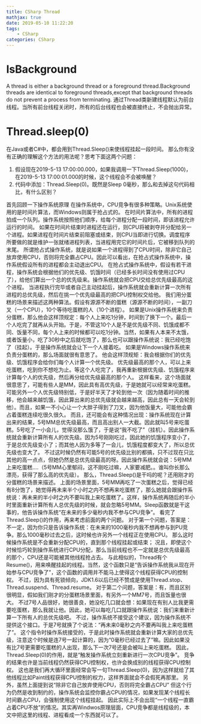```yaml
---
title: CSharp Thread
mathjax: true
date: 2019-05-10 11:22:20
tags:
    - CSharp
categories: CSharp
---
```


# IsBackground
A thread is either a background thread or a foreground thread.Background threads are identical to foreground threads,except that background threads do not prevent a process from terminating.
通过Thread类新建线程默认为前台线程。当所有前台线程关闭时，所有的后台线程也会被直接终止，不会抛出异常。

# Thread.sleep(0)
在Java或者C#中，都会用到Thread.Sleep()来使线程挂起一段时间。
那么你有没有正确的理解这个方法的用法呢？思考下面这两个问题：
1. 假设现在2019-5-13 17:00:00.000，如果我调用一下Thread.Sleep(1000)，在2019-5-13 17:00:01.000的时候，这个线程会不会被唤醒？
2. 代码中添加：Thread.Sleep(0)。既然是Sleep 0毫秒，那么和去掉这句代码相比，有什么区别？

首先回顾一下操作系统原理
在操作系统中，CPU竞争有很多种策略。Unix系统使用的是时间片算法，而Windows则属于抢占式的。
在时间片算法中，所有的进程拍成一个队列。操作系统按照他们顺序，给每个进程分配一段时间，即该进程允许运行的时间。
如果在时间片结束时进程还在运行，则CPU将被剥夺并分配给另一个进程。如果进程在时间片结束前阻塞或结束，则CPU当即进行切换。调度程序所要做的就是维护一张就绪进程列表，当进程用完它的时间片后，它被移到队列的末尾。
所谓抢占式操作系统，就是说如果一个进程得到了CPU时间，除非它自己放弃使用CPU，否则将完全霸占CPU。因此可以看出，在抢占式操作系统中，操作系统假设所有的进程都会主动退出CPU。
在抢占式操作系统中，假设有若干进程，操作系统会根据他们的优先级、饥饿时间（已经多长时间没有使用过CPU了），给他们算出一个总的优先级来。操作系统就会把CPU交给总优先级最高的这个进程。
当进程执行完毕或者自己主动挂起后，操作系统就会重新计算一次所有进程的总优先级，然后在挑一个优先级最高的把CPU控制权交给他。
我们用分蛋糕的场景来描述这两种算法。假设有源源不断的蛋糕（源源不断的时间），一副刀叉（一个CPU），10个等待吃蛋糕的人（10个进程）。
如果是Unix操作系统来负责分蛋糕，那么他会这样顶规定：每个人上来吃1分钟，时间到了换下一个。最后一个人吃完了就再从头开始。于是，不管这10个人是不是优先级不同、饥饿成都不同、饭量不同，每个人上来的时候都可以吃1分钟。当然，如果有人本来不太饿，或者饭量小，吃了30秒中之后就吃饱了，那么也可以跟操作系统说：我已经吃饱了（挂起）。于是操作系统就会让下一个人接着吃。
如果是Windows操作系统来负责分蛋糕的，那么场面就很有意思了。
他会这样顶规矩：我会根据你们的优先级、饥饿程序会给你们每个人计算一个优先级。
优先级最高的那个人，可以上来吃蛋糕，吃到你不想吃为止。等这个人吃完了，我再重新根据优先级、饥饿程序来计算每个人的优先级，然后再分给优先级最高的那个人。
这样看来，这个场面就很意思了，可能有些人是MM，因此具有高优先级，于是她就可以经常来吃蛋糕。可能另外一个人优先级特别低，于是好半天了才轮到他一次（因为随着时间的推移，他会越来越饥饿，因此算出来的总优先级就会越来越高，因此总有一天会轮到他）。而且，如果一不小心让一个大胖子得到了刀叉，因为他饭量大，可能他会霸占着蛋糕连续吃很久很久。
而且，还可能会有这种情况出现：操作系统现在计算出来的结果，5号MM总优先级最高，而且高出别人一大截。因此就叫5号来吃蛋糕。5号吃了一小会儿，觉得没那么饿了，于是说“我不吃了”（挂机）。因此操作系统就会重新计算所有人的优先级。因为5号刚刚吃过，因此她的饥饿程序变小了，于是总优先级变小了；而其他人因为多等了一会儿，饥饿程度都变大了，所以总优先级也变大了。
不过这时候仍然有可能5号的优先级比别的都搞，只不过现在只比其他的高一点点，但她仍然是总优先级最高的呀。因此操作系统就会说：5号MM上来吃蛋糕....（5号MM心里郁闷，这不刚吃过嘛，人家要减肥。。谁叫你长那么漂亮，获得了那么高的优先级）。
那么，Thread.Sleep()是干吗的呢？还用刚才的分蛋糕的场景来描述。
上面的场景里面，5号MM再吃了一次蛋糕之后，觉得已经有8分饱了，她觉得再未来半个小时之内不想再来吃蛋糕了，那么她就会跟操作系统说：再未来的半小时之内不要叫我上来吃蛋糕了。这样，操作系统再随后的半小时里面重新计算所有人总优先级的时候，就会忽略5号MM。Sleep函数就是干这事的，他告诉操作系统“在未来的多少毫秒内我不参与CPU竞争”。
看完了Thread.Sleep()的作用，再来考虑前面的两个问题。
对于第一个问题，答案是：不一定，因为你只是告诉操作系统：在未来的1000毫秒内我不想再参与到PU竞争。那么1000毫秒过去之后，这时候也许另外一个线程正在使用CPU。
那么这时候操作系统是不会重新分配CPU的，直到那个线程挂起或结束；
况且，即使这个时候恰巧轮到操作系统进行CPU分配，那么当前线程也不一定就是总优先级最高的那个，CPU还是可能被其他线程抢占去。
与此相似的，Thread有个Resume()，用来唤醒挂起的线程。当然，这个函数只是“告诉操作系统我从现在开始参与CPU竞争了”，这个函数的调用并不能马上使得这个线程获得CPU的控制权。
不过，因为具有死锁倾向，JDK1.6以后已经不赞成是使用Thread.stop、Thread.suspend、Thread.resume。
对于第二个问题，答案是：有，而且区别很明显，假如我们刚才的分蛋糕场景里面，有另外一个MM7号，而且饭量也很大。
不过7号人品很好，她很善良，她没吃几口就会想：如果现在有别人比我更需要吃蛋糕，那么我就让他。因此，她可以每吃几口就跟操作系统说：我们来重新计算一下所有人的总优先级吧。
不过，操作系统不接受这个建议，因为操作系统不提供这个接口。于是7号就换了个说法：“再未来0毫秒之内不要再叫我上来吃蛋糕了”。
这个指令时操作系统接受的，于是此时操作系统就会重新计算大家的总优先级，注意这个时候是连7号一起计算的，因为“0毫秒已经过去了”嘛。因此如果没有比7号更需要吃蛋糕的人出现，那么下一次7号还是会被叫上来吃蛋糕。
因此，Thread.Sleep(0)的作用，就是“触发操作系统立刻重新进行一次CPU竞争”。
竞争的结果也许是当前线程仍然获得CPU控制权，也许会换成别的线程获得CPU控制权。
这也是我们再大循环里面经常会写一句Thread.Sleep(0)，因为这样就给了其他线程比如Paint线程获得CPU控制的权力，这样界面就会不会假死再那里。
另外，虽然上面提到说“除非它自己放弃使用CPU，否则将完全霸占CPU”
但这个行为仍然是收到制约的，操作系统会监控你霸占CPU的情况，如果发现某个线程长时间霸占CPU，会强制使用这个线程挂起。
因此实际上不会出现“一个线程一直霸占着CPU不放”的情况。其实再Windwos原理层面，CPU竞争都是线程级的，本文中把这里的线程、进程看成一个东西就可以了。